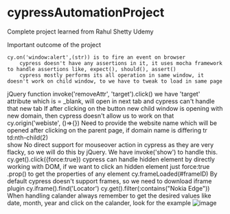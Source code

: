 # cypressAutomationProject
Complete project learned from Rahul Shetty Udemy

Important outcome of the project

	cy.on('window:alert',(str))	is to fire an event on browser
		cypress doesn't have any assertions in it, it uses mocha framework to handle assertions like, expect(), should(), assert()
		cypress mostly performs its all operation in same window, it doesn't work on child window, to we have to tweak to load in same page
jQuery function	invoke('removeAttr', 'target').click()	we have 'target' attribute which is  = _blank, will open in next tab and cypress can't handle that new tab
		If after clicking on the button new child window is opening with new domain, then cypress doesn't allow us to work on that
	cy.origin('webiste', ()=>{})	Need to provide the website name which will be opened after clicking on the parent page, if domain name is differing
	tr td:nth-child(2)	
	show	No direct support for mouseover action in cypress as they are very flacky, so we will do this by jQuery. We have invoke('show') to handle this.
	cy.get().click({force:true})	cypress can handle hidden element by directly working with DOM, if we want to click an hidden element just force:true
	.prop()	to get the properties of any element
	cy.frameLoaded(#frameID)	By default cypress doesn't support frames, so we need to download iframe plugin
	cy.iframe().find('Locator')	
	cy.get().filter(:contains("Nokia Edge"))	
		When handling calander always remember to get the desired values like date, month, year and click on the calander, look for the example
![image](https://github.com/user-attachments/assets/5eeaed3f-ed40-4cc3-8c72-94c0cb29ccef)


